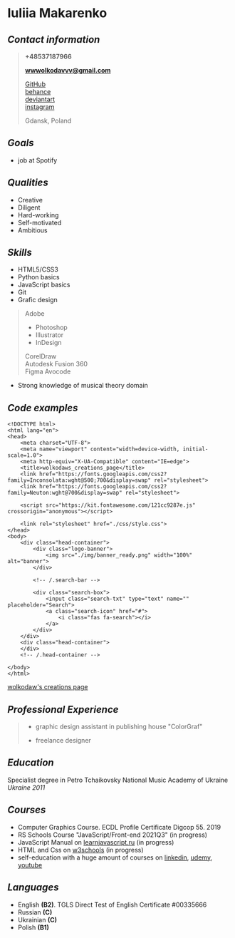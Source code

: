 # Iuliia Makarenko 

## _**Contact information**_
> **+48537187966**
>
> **wwwolkodavvv@gmail.com**
>
> [GitHub](https://github.com/WWWolkodaWWW)\
> [behance](https://www.behance.net/wolkodaws_creations)\
> [deviantart](https://www.deviantart.com/wwwolkodawww/gallery)\
> [instagram](https://www.instagram.com/wwwolkodaww)
>
> Gdansk, Poland

## _**Goals**_

- job at Spotify

## _**Qualities**_

- Creative
- Diligent
- Hard-working
- Self-motivated
- Ambitious

## _**Skills**_

- HTML5/CSS3
- Python basics
- JavaScript basics
- Git
- Grafic design
> Adobe
>+ Photoshop
>+ Illustrator
>+ InDesign
>
> CorelDraw\
> Autodesk Fusion 360\
> Figma
> Avocode
- Strong knowledge of musical theory domain

## _**Code examples**_
```
<!DOCTYPE html>
<html lang="en">
<head>
    <meta charset="UTF-8">
    <meta name="viewport" content="width=device-width, initial-scale=1.0">
    <meta http-equiv="X-UA-Compatible" content="IE=edge">
    <title>wolkodaws_creations_page</title>
    <link href="https://fonts.googleapis.com/css2?family=Inconsolata:wght@500;700&display=swap" rel="stylesheet">
    <link href="https://fonts.googleapis.com/css2?family=Neuton:wght@700&display=swap" rel="stylesheet">

    <script src="https://kit.fontawesome.com/121cc9287e.js" crossorigin="anonymous"></script>

    <link rel="stylesheet" href="./css/style.css">
</head>
<body>
    <div class="head-container">
        <div class="logo-banner">
            <img src="./img/banner_ready.png" width="100%" alt="banner">
        </div>
        
        <!-- /.search-bar -->

        <div class="search-box">
            <input class="search-txt" type="text" name="" placeholder="Search"> 
            <a class="search-icon" href="#">
                <i class="fas fa-search"></i>
            </a>           
        </div>
    </div>
    <div class="head-container">
    </div>
    <!-- /.head-container -->

</body>
</html>
```
[wolkodaw's creations page](https://gracious-leakey-db04b3.netlify.app/)

## _**Professional Experience**_

> * graphic design assistant in publishing house "ColorGraf"
>
> * freelance designer 

## _**Education**_

Specialist degree 
in Petro Tchaikovsky National Music Academy of Ukraine 
*Ukraine 2011*

## _**Courses**_

- Computer Graphics Course. ECDL Profile Certificate Digcop 55. 2019
- RS Schools Course "JavaScript/Front-end 2021Q3" \(in progress)
- JavaScript Manual on [learnjavascript.ru](https://learn.javascript.ru) \(in progress)
- HTML and Css on [w3schools](https://www.w3schools.com/) \(in progress)
- self-education with a huge amount of courses on [linkedin](https://www.linkedin.com), [udemy](https://www.udemy.com), [youtube](https://www.youtube.com/)

## _**Languages**_

- English **(B2)**. TGLS Direct Test of English Certificate #00335666
- Russian **(C)**
- Ukrainian **(C)**
- Polish **(B1)**
